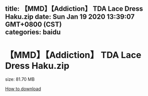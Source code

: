 
title: 【MMD】【Addiction】 TDA Lace Dress Haku.zip
date: Sun Jan 19 2020 13:39:07 GMT+0800 (CST)    
categories: baidu
---

# 【MMD】【Addiction】 TDA Lace Dress Haku.zip
size: 81.70 MB
 
 

[How to download](https://bpcam.bemobtrk.com/go/2ceec3aa-1ca2-46d6-b9ff-aaa5c184517c?jno=4281)